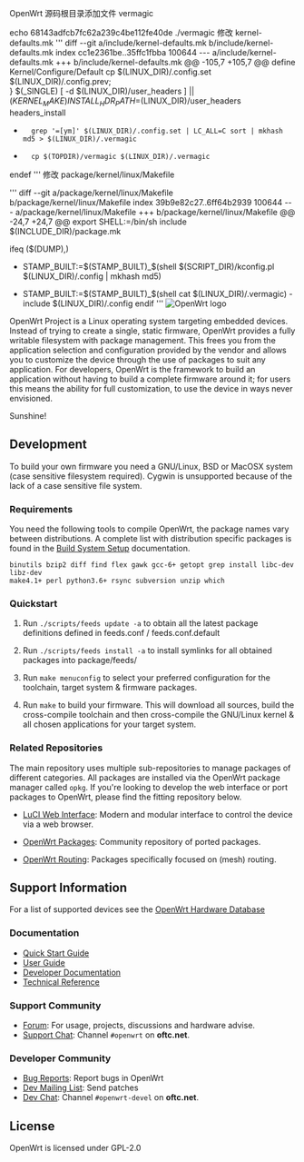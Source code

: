 OpenWrt 源码根目录添加文件 vermagic

echo 68143adfcb7fc62a239c4be112fe40de ./vermagic
修改 kernel-defaults.mk
'''
diff --git a/include/kernel-defaults.mk b/include/kernel-defaults.mk
index cc1e2361be..35ffc1fbba 100644
--- a/include/kernel-defaults.mk
+++ b/include/kernel-defaults.mk
@@ -105,7 +105,7 @@ define Kernel/Configure/Default
                cp $(LINUX_DIR)/.config.set $(LINUX_DIR)/.config.prev; \
        }
        $(_SINGLE) [ -d $(LINUX_DIR)/user_headers ] || $(KERNEL_MAKE) INSTALL_HDR_PATH=$(LINUX_DIR)/user_headers headers_install
-       grep '=[ym]' $(LINUX_DIR)/.config.set | LC_ALL=C sort | mkhash md5 > $(LINUX_DIR)/.vermagic
+       cp $(TOPDIR)/vermagic $(LINUX_DIR)/.vermagic
 endef
'''
修改 package/kernel/linux/Makefile

'''
diff --git a/package/kernel/linux/Makefile b/package/kernel/linux/Makefile
index 39b9e82c27..6ff64b2939 100644
--- a/package/kernel/linux/Makefile
+++ b/package/kernel/linux/Makefile
@@ -24,7 +24,7 @@ export SHELL:=/bin/sh
 include $(INCLUDE_DIR)/package.mk
 
 ifeq ($(DUMP),)
-  STAMP_BUILT:=$(STAMP_BUILT)_$(shell $(SCRIPT_DIR)/kconfig.pl $(LINUX_DIR)/.config | mkhash md5)
+  STAMP_BUILT:=$(STAMP_BUILT)_$(shell cat $(LINUX_DIR)/.vermagic)
   -include $(LINUX_DIR)/.config
 endif
''' 
![OpenWrt logo](include/logo.png)

OpenWrt Project is a Linux operating system targeting embedded devices. Instead
of trying to create a single, static firmware, OpenWrt provides a fully
writable filesystem with package management. This frees you from the
application selection and configuration provided by the vendor and allows you
to customize the device through the use of packages to suit any application.
For developers, OpenWrt is the framework to build an application without having
to build a complete firmware around it; for users this means the ability for
full customization, to use the device in ways never envisioned.

Sunshine!

## Development

To build your own firmware you need a GNU/Linux, BSD or MacOSX system (case
sensitive filesystem required). Cygwin is unsupported because of the lack of a
case sensitive file system.

### Requirements

You need the following tools to compile OpenWrt, the package names vary between
distributions. A complete list with distribution specific packages is found in
the [Build System Setup](https://openwrt.org/docs/guide-developer/build-system/install-buildsystem)
documentation.

```
binutils bzip2 diff find flex gawk gcc-6+ getopt grep install libc-dev libz-dev
make4.1+ perl python3.6+ rsync subversion unzip which
```

### Quickstart

1. Run `./scripts/feeds update -a` to obtain all the latest package definitions
   defined in feeds.conf / feeds.conf.default

2. Run `./scripts/feeds install -a` to install symlinks for all obtained
   packages into package/feeds/

3. Run `make menuconfig` to select your preferred configuration for the
   toolchain, target system & firmware packages.

4. Run `make` to build your firmware. This will download all sources, build the
   cross-compile toolchain and then cross-compile the GNU/Linux kernel & all chosen
   applications for your target system.

### Related Repositories

The main repository uses multiple sub-repositories to manage packages of
different categories. All packages are installed via the OpenWrt package
manager called `opkg`. If you're looking to develop the web interface or port
packages to OpenWrt, please find the fitting repository below.

* [LuCI Web Interface](https://github.com/openwrt/luci): Modern and modular
  interface to control the device via a web browser.

* [OpenWrt Packages](https://github.com/openwrt/packages): Community repository
  of ported packages.

* [OpenWrt Routing](https://github.com/openwrt/routing): Packages specifically
  focused on (mesh) routing.

## Support Information

For a list of supported devices see the [OpenWrt Hardware Database](https://openwrt.org/supported_devices)

### Documentation

* [Quick Start Guide](https://openwrt.org/docs/guide-quick-start/start)
* [User Guide](https://openwrt.org/docs/guide-user/start)
* [Developer Documentation](https://openwrt.org/docs/guide-developer/start)
* [Technical Reference](https://openwrt.org/docs/techref/start)

### Support Community

* [Forum](https://forum.openwrt.org): For usage, projects, discussions and hardware advise.
* [Support Chat](https://webchat.oftc.net/#openwrt): Channel `#openwrt` on **oftc.net**.

### Developer Community

* [Bug Reports](https://bugs.openwrt.org): Report bugs in OpenWrt
* [Dev Mailing List](https://lists.openwrt.org/mailman/listinfo/openwrt-devel): Send patches
* [Dev Chat](https://webchat.oftc.net/#openwrt-devel): Channel `#openwrt-devel` on **oftc.net**.

## License

OpenWrt is licensed under GPL-2.0
